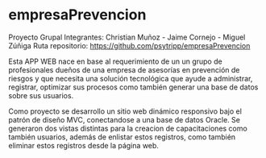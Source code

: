 # empresaPrevencion

Proyecto Grupal
Integrantes: Christian Muñoz - Jaime Cornejo - Miguel Zúñiga
Ruta repositorio: https://github.com/psytripp/empresaPrevencion


Esta APP WEB nace en base al requerimiento de un un grupo de profesionales dueños de una empresa 
de asesorías en prevención de riesgos y que necesita una solución tecnológica que ayude a administrar, registrar,
optimizar sus procesos como también generar una base de datos sobre sus usuarios.

Como proyecto se desarrollo un sitio web dinámico responsivo bajo el patrón de diseño MVC, conectandose a una base de datos Oracle.
Se generaron dos vistas distintas para la creacion de capacitaciones como también usuarios, además de enlistar estos registros,
como también eliminar estos registros desde la página web.
